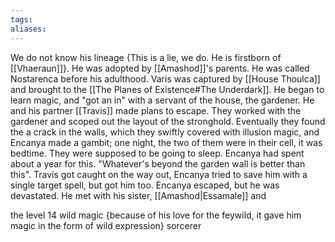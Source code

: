 ```yaml
---
tags:
aliases:
---
```

We do not know his lineage {This is a lie, we do. He is firstborn of [[Vhaeraun]]}. He was adopted by [[Amashod]]'s parents. He was called Nostarenca before his adulthood. Varis was captured by [[House Thoulca]] and brought to the [[The Planes of Existence#The Underdark]]. He began to learn magic, and "got an in" with a servant of the house, the gardener. He and his partner [[Travis]] made plans to escape. They worked with the gardener and scoped out the layout of the stronghold. Eventually they found the a crack in the walls, which they swiftly covered with illusion magic, and Encanya made a gambit; one night, the two of them were in their cell, it was bedtime. They were supposed to be going to sleep. Encanya had spent about a year for this. "Whatever's beyond the garden wall is better than this". Travis got caught on the way out, Encanya tried to save him with a single target spell, but got him too. Encanya escaped, but he was devastated. He met with his sister, [[Amashod|Essamale]] and 

the level 14 wild magic {because of his love for the feywild, it gave him magic in the form of wild expression} sorcerer